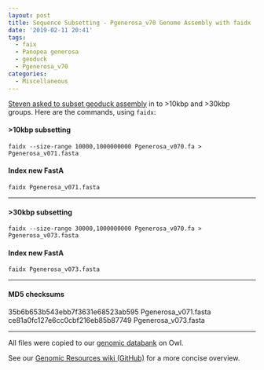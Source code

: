```yaml
---
layout: post
title: Sequence Subsetting - Pgenerosa_v70 Genome Assembly with faidx
date: '2019-02-11 20:41'
tags:
  - faix
  - Panopea generosa
  - geoduck
  - Pgenerosa_v70
categories:
  - Miscellaneous
---
```

[Steven asked to subset geoduck assembly](https://github.com/RobertsLab/resources/issues/572) in to >10kbp and >30kbp groups. Here are the commands, using ```faidx```:


#### >10kbp subsetting
```
faidx --size-range 10000,1000000000 Pgenerosa_v070.fa > Pgenerosa_v071.fasta
```

#### Index new FastA
```
faidx Pgenerosa_v071.fasta
```
---

#### >30kbp subsetting
```
faidx --size-range 30000,1000000000 Pgenerosa_v070.fa > Pgenerosa_v073.fasta

```
#### Index new FastA
```
faidx Pgenerosa_v073.fasta
```
---

#### MD5 checksums
35b6b653b543ebb7f3631e68523ab595  Pgenerosa_v071.fasta
ce81a0fc127e6cc0cbf216eb85b87749  Pgenerosa_v073.fasta

---

All files were copied to our [genomic databank](http://owl.fish.washington.edu/halfshell/genomic-databank/) on Owl.

See our [Genomic Resources wiki (GitHub)](https://github.com/RobertsLab/resources/wiki/Genomic-Resources) for a more concise overview.

